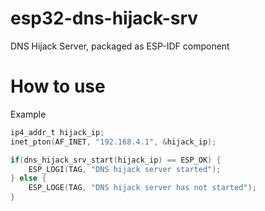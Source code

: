 # esp32-dns-hijack-srv
DNS Hijack Server, packaged as ESP-IDF component

# How to use

Example

```C
ip4_addr_t hijack_ip;
inet_pton(AF_INET, "192.168.4.1", &hijack_ip);

if(dns_hijack_srv_start(hijack_ip) == ESP_OK) {
    ESP_LOGI(TAG, "DNS hijack server started");
} else {
    ESP_LOGE(TAG, "DNS hijack server has not started");
}
```